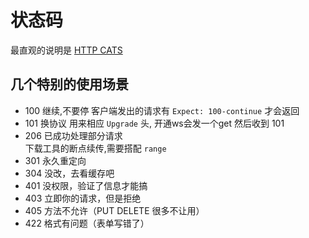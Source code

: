 # 状态码
最直观的说明是 [HTTP CATS](https://http.cat/)
## 几个特别的使用场景
- 100 继续,不要停 
客户端发出的请求有 `Expect: 100-continue` 才会返回
- 101   换协议 
用来相应 `Upgrade` 头, 开通ws会发一个get 然后收到 101
- 206 已成功处理部分请求   
下载工具的断点续传,需要搭配 `range` 
- 301 永久重定向
- 304 没改，去看缓存吧
- 401 没权限，验证了信息才能搞
- 403 立即你的请求，但是拒绝
- 405 方法不允许（PUT DELETE 很多不让用）
- 422 格式有问题（表单写错了）